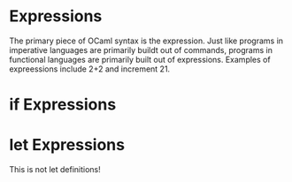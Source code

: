 # Expressions
The primary piece of OCaml syntax is the expression. Just like programs in 
   imperative languages are primarily buildt out of commands, programs in 
   functional languages are primarily built out of expressions. Examples of 
   expreessions include 2+2 and increment 21.
   
# if Expressions

# let Expressions
This is not let definitions!
